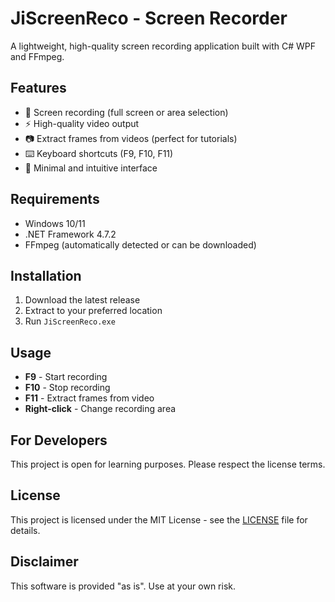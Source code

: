 # JiScreenReco - Screen Recorder

A lightweight, high-quality screen recording application built with C# WPF and FFmpeg.

## Features

- 🎥 Screen recording (full screen or area selection)
- ⚡ High-quality video output
- 📷 Extract frames from videos (perfect for tutorials)
- ⌨️ Keyboard shortcuts (F9, F10, F11)
- 🎯 Minimal and intuitive interface

## Requirements

- Windows 10/11
- .NET Framework 4.7.2
- FFmpeg (automatically detected or can be downloaded)

## Installation

1. Download the latest release
2. Extract to your preferred location
3. Run `JiScreenReco.exe`

## Usage

- **F9** - Start recording
- **F10** - Stop recording  
- **F11** - Extract frames from video
- **Right-click** - Change recording area

## For Developers

This project is open for learning purposes. Please respect the license terms.

## License

This project is licensed under the MIT License - see the [LICENSE](LICENSE) file for details.

## Disclaimer

This software is provided "as is". Use at your own risk.
